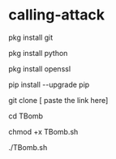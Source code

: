 # calling-attack
 pkg install git
 
pkg install python

 pkg install openssl

pip install --upgrade pip

git clone [ paste the link here]

cd TBomb

 chmod +x TBomb.sh

 ./TBomb.sh
